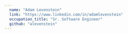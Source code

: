 ```yaml
---
  name: "Adam Levenstein"
  link: "https://www.linkedin.com/in/adamlevenstein"
  occupation_title: "Sr. Software Engineer"
  github: "alevenstein"
---
```

